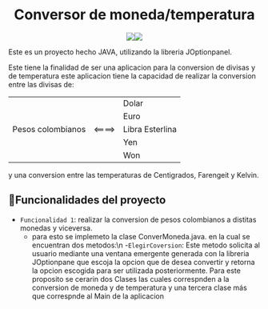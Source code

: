 
<h1 align="center">  Conversor de moneda/temperatura </h1>

<p align="center">
  <img src="https://img.shields.io/badge/Status-Finalizado-green"><img src="https://img.shields.io/badge/Code-JAVA-yellowgreen">
  </p> 
Este es un proyecto hecho JAVA, utilizando la libreria JOptionpanel.

Este tiene la finalidad de ser una aplicacion para la conversion de divisas y de temperatura
este aplicacion tiene la capacidad de realizar la conversion entre las divisas de:

<div aling="center">   
    <table>
        <tr>
            <td rowspan="6">Pesos colombianos</td>
            <td rowspan="6"><====></td>
            <td>Dolar</td>
        </tr>
        <tr>
            <td>Euro</td>
        </tr>
        <tr>
            <td>Libra Esterlina</td>
        </tr>
        <tr>
            <td>Yen</td>
        </tr>
        <tr>
            <td>Won</td>
        </tr>
    </table>
  <div>
    
 y una conversion entre las temperaturas de Centigrados, Farengeit y Kelvin.

## :hammer:Funcionalidades del proyecto
- `Funcionalidad 1`: realizar la conversion de pesos colombianos a distitas monedas y viceversa.
    - para esto se implemeto la clase ConverMoneda.java. en la cual se encuentran dos metodos:\n
        -`ElegirCoversion`: Este metodo solicita al usuario mediante una ventana emergente generada con la libreria JOptionpane 
                          que escoja la opcion que de desea convertir y retorna la opcion escogida para ser utilizada posteriormente.
Para este proposito se cerarin dos Clases las cuales correspnden a la conversion de moneda y de temperatura y una tercera clase más
que correspnde al Main de la aplicacion
    

    


      

